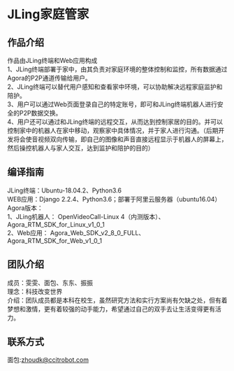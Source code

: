 # JLing家庭管家

## 作品介绍
作品由JLing终端和Web应用构成  
1、JLing终端部署于家中，由其负责对家庭环境的整体控制和监控，所有数据通过Agora的P2P通道传输给用户。  
2、JLing终端可以替代用户感知和查看家中环境，可以协助解决远程家庭监护和陪护。  
3、用户可以通过Web页面登录自己的特定账号，即可和JLing终端机器人进行安全的P2P数据交换。  
4、用户还可以通过和JLing终端的远程交互，从而达到控制家居的目的。并可以控制家中的机器人在家中移动，观察家中具体情况，并于家人进行沟通。（后期开发将会使音视频双向传输，即自己的图像和声音直接远程显示于机器人的屏幕上，然后操控机器人与家人交互，达到监护和陪护的目的）


## 编译指南
JLing终端：Ubuntu-18.04.2、Python3.6  
WEB应用：Django 2.2.4、Python3.6；部署于阿里云服务器（ubuntu16.04）  
Agora版本：  
1、JLing机器人： OpenVideoCall-Linux 4（内测版本）、Agora_RTM_SDK_for_Linux_v1_0_1  
2、Web应用： Agora_Web_SDK_v2_8_0_FULL、Agora_RTM_SDK_for_Web_v1_0_1  


## 团队介绍  
成员：雯雯、面包、东东、振振   
理念：科技改变世界  
介绍：团队成员都是本科在校生，虽然研究方法和实行方案尚有欠缺之处，但有着梦想和激情，更有着较强的动手能力，希望通过自己的双手去让生活变得更有活力。  


## 联系方式  
面包:zhoudk@ccitrobot.com  
